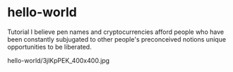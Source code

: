 # hello-world
Tutorial
I believe pen names and cryptocurrencies afford people who have been constantly subjugated to other people's preconceived notions unique opportunities to be liberated.

hello-world/3jlKpPEK_400x400.jpg
